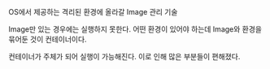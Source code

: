 OS에서 제공하는 격리된 환경에 올라갈 Image 관리 기술

Image만 있는 경우에는 실행하지 못한다.
어떤 환경이 있어야 하는데 Image와 환경을 묶어둔 것이 컨테이너이다.

컨테이너가 주체가 되어 실행이 가능해진다.
이로 인해 많은 부분들이 편해졌다.